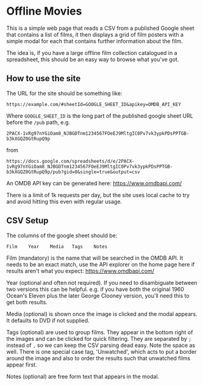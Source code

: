 # Offline Movies

This is a simple web page that reads a CSV from a published Google sheet
that contains a list of films, it then displays a grid of film posters
with a simple modal for each that contains further information about the film.

The idea is, if you have a large offline film collection catalogued in a spreadsheet,
this should be an easy way to browse what you've got.

## How to use the site

The URL for the site should be something like:

    https://example.com/#sheetId=GOOGLE_SHEET_ID&apikey=OMDB_API_KEY

Where `GOOGLE_SHEET_ID` is the long part of the published google sheet URL before the `/pub` path, e.g.

    2PACX-1vRg97nYGiOam8_NJBGDTnm1234567FOeEJ9MltgIC0Pv7vk3ypkPDsPPTGB-b3kXGQZ0GtRupQ9p

from

    https://docs.google.com/spreadsheets/d/e/2PACX-1vRg97nYGiOam8_NJBGDTnm1234567FOeEJ9MltgIC0Pv7vk3ypkPDsPPTGB-b3kXGQZ0GtRupQ9p/pub?gid=0&single=true&output=csv

An OMDB API key can be generated here: https://www.omdbapi.com/

There is a limit of 1k requests per day, but the site uses local cache to try
and avoid hitting this even with regular usage.

## CSV Setup

The columns of the google sheet should be:

    Film	Year	Media	Tags	Notes

Film (mandatory) is the name that will be searched in the OMDB API. It needs to be an exact
match, use the API explorer on the home page here if results aren't what you
expect: https://www.omdbapi.com/

Year (optional and often not required). If you need to disambiguate between
two versions this can be helpful. e.g. if you have both the original 1960
Ocean's Eleven plus the later George Clooney version, you'll need this to get
both results.

Media (optional) is shown once the image is clicked and the modal appears. It
defaults to DVD if not supplied.

Tags (optional) are used to group films. They appear in the bottom right
of the images and can be clicked for quick filtering. They are separated by
`; ` instead of `,` so we can keep the CSV parsing dead easy. Note the space as well.
There is one special case tag, 'Unwatched', which acts to put a border around
the image and also to order the results such that unwatched films appear first.

Notes (optional) are free form text that appears in the modal.
